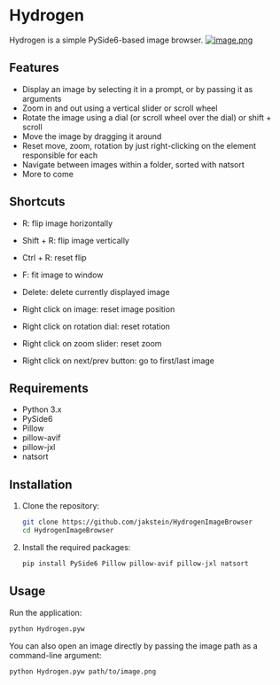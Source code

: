 # Hydrogen

Hydrogen is a simple PySide6-based image browser.
[![image.png](https://i.postimg.cc/4xP1rSMM/image.png)](https://postimg.cc/21qvW2CF)

## Features

- Display an image by selecting it in a prompt, or by passing it as arguments
- Zoom in and out using a vertical slider or scroll wheel
- Rotate the image using a dial (or scroll wheel over the dial) or shift + scroll
- Move the image by dragging it around
- Reset move, zoom, rotation by just right-clicking on the element responsible for each
- Navigate between images within a folder, sorted with natsort
- More to come

## Shortcuts
- R: flip image horizontally
- Shift + R: flip image vertically
- Ctrl + R: reset flip
- F: fit image to window
- Delete: delete currently displayed image

- Right click on image: reset image position
- Right click on rotation dial: reset rotation
- Right click on zoom slider: reset zoom
- Right click on next/prev button: go to first/last image

## Requirements

- Python 3.x
- PySide6
- Pillow
- pillow-avif
- pillow-jxl
- natsort

## Installation

1. Clone the repository:
    ```sh
    git clone https://github.com/jakstein/HydrogenImageBrowser
    cd HydrogenImageBrowser
    ```

2. Install the required packages:
    ```sh
    pip install PySide6 Pillow pillow-avif pillow-jxl natsort
    ```

## Usage

Run the application:
```sh
python Hydrogen.pyw
```
You can also open an image directly by passing the image path as a command-line argument:
```sh
python Hydrogen.pyw path/to/image.png
```
